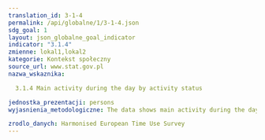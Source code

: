 ```yaml
---
translation_id: 3-1-4
permalink: /api/globalne/1/3-1-4.json
sdg_goal: 1
layout: json_globalne_goal_indicator
indicator: "3.1.4"
zmienne: lokal1,lokal2
kategorie: Kontekst społeczny
source_url: www.stat.gov.pl
nazwa_wskaznika:  
  3.1.4 Main activity during the day by activity status
jednostka_prezentacji: persons
wyjasnienia_metodologiczne: The data shows main activity during the day in specific countries (Austria, France, Belgium, Norway, Hungary) by their main activity status.
zrodlo_danych: Harmonised European Time Use Survey
---
```

